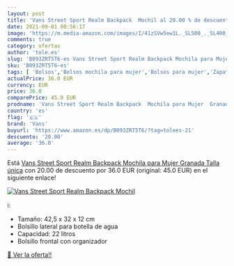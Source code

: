 ```yaml
---
layout: post
title: 'Vans Street Sport Realm Backpack  Mochil al 20.00 % de descuento'
date: 2021-09-01 00:56:17
image: 'https://m.media-amazon.com/images/I/41zSVw5ew1L._SL500_._SL400_.jpg'
comments: true
category: ofertas
author: 'tole.es'
slug: 'B093ZRT5T6-es Vans Street Sport Realm Backpack Mochila para Mujer...'
sku: 'B093ZRT5T6-es'
tags: [ 'Bolsos','Bolsos mochila para mujer','Bolsos para mujer','Zapatos y complementos','backpack','mochila','vans', ]
actualPrice: 36.0 EUR
currency: EUR
price: 36.0
comparePrice: 45.0 EUR
prodname: 'Vans Street Sport Realm Backpack  Mochila para Mujer  Granada  Talla única'
country: 'es'
flag: '🇪🇸'
brand: 'Vans'
buyurl: 'https://www.amazon.es/dp/B093ZRT5T6/?tag=tolees-21'
descuento: '20.00'
average: '36.0'
---
```


Está [Vans Street Sport Realm Backpack  Mochila para Mujer  Granada  Talla única](https://www.amazon.es/dp/B093ZRT5T6/?tag=tolees-21) con 20.00 de descuento por 36.0 EUR (original: 45.0 EUR) en el siguiente enlace!

[![Vans Street Sport Realm Backpack  Mochil](https://m.media-amazon.com/images/I/41zSVw5ew1L._SL500_._SL400_.jpg)](https://www.amazon.es/dp/B093ZRT5T6/?tag=tolees-21)

ℹ️:

- Tamaño: 42,5 x 32 x 12 cm
- Bolsillo lateral para botella de agua
- Capacidad: 22 litros
- Bolsillo frontal con organizador

[🛒 Ver la oferta!!](https://www.amazon.es/dp/B093ZRT5T6/?tag=tolees-21)
